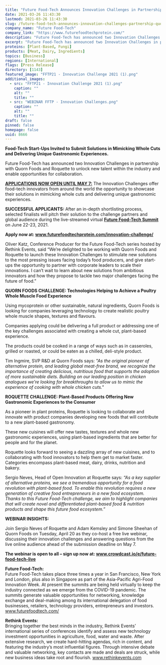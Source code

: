 ```yaml
---
title: "Future Food-Tech Announces Innovation Challenges in Partnership with Quorn Foods and Roquette"
date: 2021-03-26 11:43:30
lastmod: 2021-03-26 11:43:30
slug: /future-food-tech-announces-innovation-challenges-partnership-quorn-foods-and-roquette
company_name: "Future Food-Tech"
company_link: "https://www.futurefoodtechprotein.com/"
description: "Future Food-Tech has announced two Innovation Challenges in partnership with Quorn Foods and Roquette to unlock new talent within the industry and enable opportunities for collaboration."
excerpt: "Future Food-Tech has announced two Innovation Challenges in partnership with Quorn Foods and Roquette to unlock new talent within the industry and enable opportunities for collaboration."
proteins: [Plant-Based, Fungi]
products: [Meat, Dairy, Ingredients]
topics: [Business]
regions: [International]
flags: [Press Release]
directory: [1143]
featured_image: "FFTP21 - Innovation Challenge 2021 (1).png"
additional_images:
  - src: "FFTP21 - Innovation Challenge 2021 (1).png"
    caption: ""
    alt: ""
    title: ""
  - src: "WEBINAR FFTP - Innovation Challenges.png"
    caption: ""
    alt: ""
    title: ""
draft: false
pinned: false
homepage: false
uuid: 8666
---
```

<p><strong>Food-Tech Start-Ups Invited to Submit Solutions in Mimicking Whole Cuts and Delivering Unique Gastronomic Experiences.</strong></p>
<p>Future Food-Tech has announced two Innovation Challenges in partnership with Quorn Foods and Roquette to unlock new talent within the industry and enable opportunities for collaboration.</p>
<p><a href="https://www.futurefoodtechprotein.com/innovation-challenges/"><strong>APPLICATIONS NOW OPEN UNTIL MAY 7:</strong></a> The Innovation Challenges offer food-tech innovators from around the world the opportunity to showcase their solutions in mimicking whole cuts and delivering unique gastronomic experiences.</p>
<p><strong>SUCCESSFUL APPLICANTS: </strong>After an in-depth shortlisting process, selected finalists will pitch their solution to the challenge partners and global audience during the live-streamed virtual <a href="https://futurefoodtechprotein.com/"><strong>Future Food-Tech Summit</strong></a> on June 22-23, 2021.</p>
<p><strong>Apply now at: </strong><a href="http://www.futurefoodtechprotein.com/innovation-challenge/"><strong>www.futurefoodtechprotein.com/innovation-challenge/</strong></a><strong> </strong></p>
<p>Oliver Katz, Conference Producer for the Future Food-Tech series hosted by Rethink Events, said “We’re delighted to be working with Quorn Foods and Roquette to launch these Innovation Challenges to stimulate new solutions to the most pressing issues facing today’s food producers, and give start-ups the opportunity to partner with corporate leaders to scale their innovations. I can’t wait to learn about new solutions from ambitious innovators and how they propose to tackle two major challenges facing the future of food.”</p>
<p><strong>QUORN FOODS CHALLENGE: Technologies Helping to Achieve a Poultry Whole Muscle Food Experience</strong></p>
<p>Using mycoprotein or other sustainable, natural ingredients, Quorn Foods is looking for companies leveraging technology to create realistic poultry whole muscle shapes, textures and flavours.</p>
<p>Companies applying could be delivering a full product or addressing one of the key challenges associated with creating a whole cut, plant-based experience.</p>
<p>The products could be cooked in a range of ways such as in casseroles, grilled or roasted, or could be eaten as a chilled, deli-style product.</p>
<p>Tim Ingmire, SVP R&D at Quorn Foods says: <em>"As the original pioneer of alternative protein, and leading global meat-free brand, we recognize the importance of creating delicious, nutritious food that supports the adoption of more sustainable diets. Building on our leading position in chicken analogues we're looking for breakthroughs to allow us to mimic the experience of cooking with whole chicken cuts." </em></p>
<p><strong>ROQUETTE CHALLENGE: Plant-Based Products Offering New Gastronomic Experiences to the Consumer</strong></p>
<p>As a pioneer in plant proteins, Roquette is looking to collaborate and innovate with product companies developing new foods that will contribute to a new plant-based gastronomy.</p>
<p>These new cuisines will offer new tastes, textures and whole new gastronomic experiences, using plant-based ingredients that are better for people and for the planet.</p>
<p>Roquette looks forward to seeing a dazzling array of new cuisines, and to collaborating with food innovators to help them get to market faster. Categories encompass plant-based meat, dairy, drinks, nutrition and bakery.</p>
<p>Sergio Neves, Head of Open Innovation at Roquette says:<em> “As a key supplier of alternative proteins, we see a tremendous opportunity for a food revolution with plant-based food. To enable this revolution requires a new generation of creative food entrepreneurs in a new food ecosystem. Thanks to this Future Food-Tech challenge, we aim to highlight companies that will create novel and differentiated plant-based food & nutrition products and shape this future food ecosystem.”</em></p>
<p><strong>WEBINAR INSIGHTS:</strong></p>
<p>Join Sergio Neves of Roquette and Adam Kemsley and Simone Sheehan of Quorn Foods on Tuesday, April 20 as they co-host a free live webinar, discussing their innovation challenges and answering questions from the live online audience ahead of the submission deadline on May 7.</p>
<p><strong>The webinar is open to all – sign up now at: </strong><a href="http://www.crowdcast.io/e/future-food-tech-live"><strong>www.crowdcast.io/e/future-food-tech-live</strong></a><strong> </strong></p>
<p><strong>Future Food-Tech:</strong><br />
Future Food-Tech takes place three times a year in San Francisco, New York and London, plus also in Singapore as part of the Asia-Pacific Agri-Food Innovation Week. At present the summits are being held virtually to keep the industry connected as we emerge from the COVID-19 pandemic. The summits generate valuable opportunities for networking, knowledge exchange and deal-making among its international delegation of food businesses, retailers, technology providers, entrepreneurs and investors. <a href="http://www.futurefoodtech.com/">www.futurefoodtech.com/</a></p>
<p><strong>Rethink Events: </strong><br />
Bringing together the best minds in the industry, Rethink Events’ international series of conferences identify and assess new technology investment opportunities in agriculture, food, water and waste. After extensive research, we create hard-hitting agendas, rich in content, and featuring the industry’s most influential figures. Through intensive debate and valuable networking, key contacts are made and deals are struck, while new business ideas take root and flourish. <a href="http://www.rethinkevents.com">www.rethinkevents.com</a></p>
